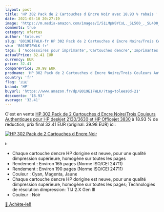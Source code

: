 ```yaml
---
layout: post
title: 'HP 302 Pack de 2 Cartouches d Encre Noir avec 18.93 % rabais '
date: 2021-05-10 20:27:19
image: 'https://m.media-amazon.com/images/I/51LMpW8YCsL._SL500_._SL400_.jpg'
comments: true
category: ofertas
author: 'tole.es'
slug: 'B019EIFWLK-fr HP 302 Pack de 2 Cartouches d Encre Noire/Trois Couleurs...'
sku: 'B019EIFWLK-fr'
tags: [ 'Accessoires pour imprimante','Cartouches dencre','Imprimantes et accessoires','Informatique','hp', ]
actualPrice: 32.41 EUR
currency: EUR
price: 32.41
comparePrice: 39.98 EUR
prodname: 'HP 302 Pack de 2 Cartouches d Encre Noire/Trois Couleurs Authentiques pour HP deskjet 2130/3630 et HP Officejet 3830'
country: 'fr'
flag: '🇫🇷'
brand: 'HP'
buyurl: 'https://www.amazon.fr/dp/B019EIFWLK/?tag=tolees0d-21'
descuento: '18.93'
average: '32.41'
---
```


C'est en vente [HP 302 Pack de 2 Cartouches d Encre Noire/Trois Couleurs Authentiques pour HP deskjet 2130/3630 et HP Officejet 3830](https://www.amazon.fr/dp/B019EIFWLK/?tag=tolees0d-21)  à  18.93 % de réduction, prix final  32.41 EUR (original: 39.98 EUR) ici:

[![HP 302 Pack de 2 Cartouches d Encre Noir](https://m.media-amazon.com/images/I/51LMpW8YCsL._SL500_._SL400_.jpg)](https://www.amazon.fr/dp/B019EIFWLK/?tag=tolees0d-21)

ℹ️:

- Chaque cartouche dencre HP dorigine est neuve, pour une qualité dimpression supérieure, homogène sur toutes les pages
- Rendement : Environ 165 pages (Norme ISO/CEI 24711)
- Rendement : Environ 190 pages (Norme ISO/CEI 24711)
- Couleur : Cyan, Magenta, Jaune
- Chaque cartouche dencre HP dorigine est neuve, pour une qualité dimpression supérieure, homogène sur toutes les pages; Technologies de résolution dimpression: TIJ 2.X Gen III
- Couleur : Noir

[🛒 Achète-le!!](https://www.amazon.fr/dp/B019EIFWLK/?tag=tolees0d-21)
